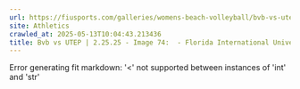 ```yaml
---
url: https://fiusports.com/galleries/womens-beach-volleyball/bvb-vs-utep-2-25-25/image-74/356/62754
site: Athletics
crawled_at: 2025-05-13T10:04:43.213436
title: Bvb vs UTEP | 2.25.25 - Image 74:  - Florida International University
---
```


Error generating fit markdown: '<' not supported between instances of 'int' and 'str'